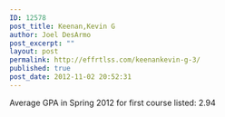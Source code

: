 ```yaml
---
ID: 12578
post_title: Keenan,Kevin G
author: Joel DesArmo
post_excerpt: ""
layout: post
permalink: http://effrtlss.com/keenankevin-g-3/
published: true
post_date: 2012-11-02 20:52:31
---
```

<p>Average GPA in Spring 2012 for first course listed: 2.94</p>